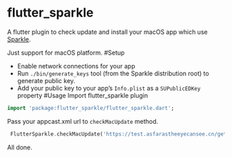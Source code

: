 # flutter_sparkle
A flutter plugin to check update and install your macOS app which use [Sparkle](https://sparkle-project.org/).

Just support for macOS platform.
#Setup
- Enable network connections for your app
- Run `./bin/generate_keys` tool (from the Sparkle distribution root) to generate public key.
- Add your public key to your app’s `Info.plist` as a `SUPublicEDKey` property
#Usage
Import flutter_sparkle plugin
```dart
import 'package:flutter_sparkle/flutter_sparkle.dart';
```
Pass your appcast.xml url to  `checkMacUpdate` method. 
```dart
 FlutterSparkle.checkMacUpdate('https://test.asfarastheeyecansee.cn/get/mac/version');
```
All done.